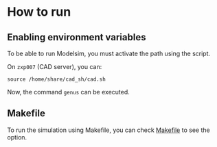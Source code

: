 # How to run

## Enabling environment variables

To be able to run Modelsim, you must activate the path using the script.

On `zxp007` (CAD server), you can:

```
source /home/share/cad_sh/cad.sh
```

Now, the command `genus` can be executed.



## Makefile

To run the simulation using Makefile, you can check [Makefile](Makefile) to see the option.

